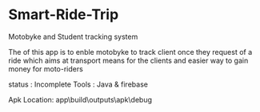 # Smart-Ride-Trip
Motobyke and Student tracking system

The of this app is to enble motobyke to track client once they request of a ride which aims at transport means for the clients and easier way to gain money for moto-riders

status : Incomplete
Tools : Java & firebase

Apk Location: app\build\outputs\apk\debug
